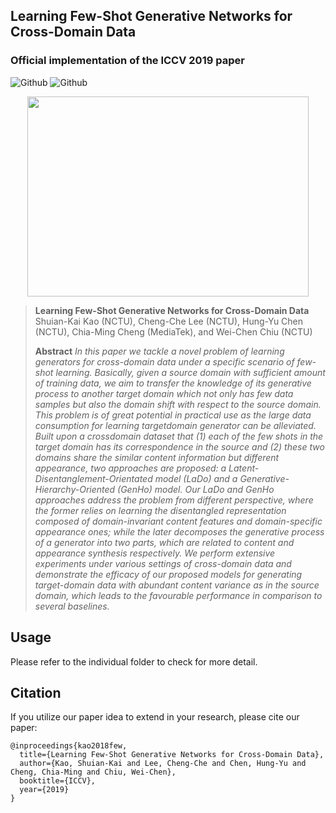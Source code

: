 ## Learning Few-Shot Generative Networks for Cross-Domain Data
### Official implementation of the ICCV 2019 paper
![Github](https://img.shields.io/badge/PyTorch-v0.4.1-red.svg?style=for-the-badge&logo=data:image/png)
![Github](https://img.shields.io/badge/python-3.5-green.svg?style=for-the-badge&logo=python)

<p align="center">
  <img src="https://github.com/SunnerLi/Few-Shot-GAN/blob/master/img/teaser_figure.png" width=450 height=320/>
</p> 
    
> **Learning Few-Shot Generative Networks for Cross-Domain Data** <br/>
> Shuian-Kai Kao (NCTU), Cheng-Che Lee (NCTU), Hung-Yu Chen (NCTU), Chia-Ming Cheng (MediaTek), and Wei-Chen Chiu (NCTU) <br/>
>
> **Abstract**  *In this paper we tackle a novel problem of learning generators for cross-domain data under a specific scenario of few-shot learning. Basically, given a source domain with sufficient amount of training data, we aim to
transfer the knowledge of its generative process to another target domain which not only has few data samples but also the domain shift with respect to the source domain. This problem is of great potential in practical use as the large data consumption for learning targetdomain generator can be alleviated. Built upon a crossdomain dataset that (1) each of the few shots in the target domain has its correspondence in the source and (2) these two domains share the similar content information but different appearance, two approaches are proposed: a Latent-Disentanglement-Orientated model (LaDo) and a
Generative-Hierarchy-Oriented (GenHo) model. Our LaDo and GenHo approaches address the problem from different perspective, where the former relies on learning the disentangled representation composed of domain-invariant content features and domain-specific appearance ones; while the later decomposes the generative process of a generator into two parts, which are related to content and appearance synthesis respectively. We perform extensive experiments under various settings of cross-domain data and demonstrate the efficacy of our proposed models for generating target-domain data with abundant content variance as in the source domain, which leads to the favourable performance in comparison to several baselines.*


Usage
---
Please refer to the individual folder to check for more detail.

Citation
---
If you utilize our paper idea to extend in your research, please cite our paper:
```
@inproceedings{kao2018few,
  title={Learning Few-Shot Generative Networks for Cross-Domain Data},
  author={Kao, Shuian-Kai and Lee, Cheng-Che and Chen, Hung-Yu and Cheng, Chia-Ming and Chiu, Wei-Chen},
  booktitle={ICCV},
  year={2019}
}
```
